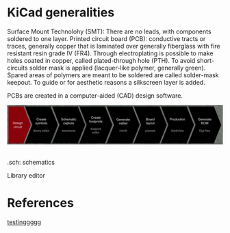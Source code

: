 # KiCad generalities


Surface Mount Technolohy (SMT): There are no leads, with components soldered to one layer. 
Printed circuit board (PCB): conductive tracts or traces, generally copper that is laminated over generally fiberglass with fire resistant resin grade IV (FR4). Through electroplating is possible to make holes coated in copper, called plated-through hole (PTH). 
To avoid short-circuits solder mask is applied (lacquer-like polymer, generally green). Spared areas of polymers are meant to be soldered are called solder-mask keepout.
To guide or for aesthetic reasons a silkscreen layer is added.

PCBs are created in a computer-aided (CAD) design software.

![image](Screen%20Shot%202022-03-14%20at%2021.34.41.png)

##
.sch: schematics

Library editor

# References
[testinggggg](https://www.youtube.com/watch?v=vaCVh2SAZY4)